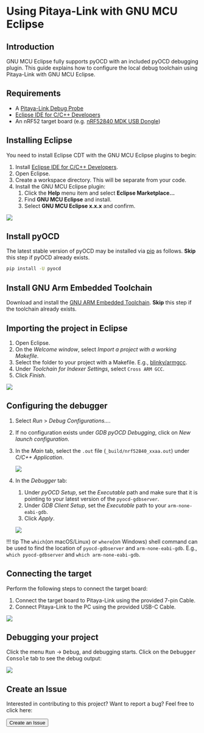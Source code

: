 # Using Pitaya-Link with GNU MCU Eclipse

## Introduction

GNU MCU Eclipse fully supports pyOCD with an included pyOCD debugging plugin. This guide explains how to configure the local debug toolchain using Pitaya-Link with GNU MCU Eclipse.

## Requirements
* A [Pitaya-Link Debug Probe](https://store.makerdiary.com/products/pitaya-link)
* [Eclipse IDE for C/C++ Developers](http://www.eclipse.org/downloads/eclipse-packages/)
* An nRF52 target board (e.g. [nRF52840 MDK USB Dongle](https://store.makerdiary.com/products/nrf52840-mdk-usb-dongle))

## Installing Eclipse

You need to install Eclipse CDT with the GNU MCU Eclipse plugins to begin:

1. Install [Eclipse IDE for C/C++ Developers](http://www.eclipse.org/downloads/eclipse-packages/).
2. Open Eclipse.
3. Create a workspace directory. This will be separate from your code.
4. Install the GNU MCU Eclipse plugin:
	1. Click the **Help** menu item and select **Eclipse Marketplace…**
	2. Find **GNU MCU Eclipse** and install.
	3. Select **GNU MCU Eclipse x.x.x** and confirm.

![](assets/images/install-gnu-mcu-eclipse.png)

## Install pyOCD

The latest stable version of pyOCD may be installed via [pip](https://pip.pypa.io/en/stable/index.html) as follows. **Skip** this step if pyOCD already exists.

``` sh
pip install -U pyocd
```

## Install GNU Arm Embedded Toolchain

Download and install the [GNU ARM Embedded Toolchain](https://developer.arm.com/open-source/gnu-toolchain/gnu-rm/downloads). **Skip** this step if the toolchain already exists.

## Importing the project in Eclipse
1. Open Eclipse.
2. On the *Welcome window*, select *Import a project with a working Makefile*.
3. Select the folder to your project with a Makefile. E.g., [blinky/armgcc](https://github.com/makerdiary/nrf52840-mdk/tree/master/examples/nrf5-sdk/blinky/armgcc).
4. Under *Toolchain for Indexer Settings*, select `Cross ARM GCC`.
5. Click *Finish*.

![](assets/images/import-eclipse-project.png)

## Configuring the debugger

1. Select *Run* > *Debug Configurations...*.
2. If no configuration exists under *GDB pyOCD Debugging*, click on *New launch configuration*.
3. In the *Main* tab, select the `.out` file (`_build/nrf52840_xxaa.out`) under *C/C++ Application*.
	
	![](assets/images/eclipse-debug-configuration_main.png)

4. In the *Debugger* tab:
	1. Under *pyOCD Setup*, set the *Executable* path and make sure that it is pointing to your latest version of the `pyocd-gdbserver`.
	2. Under *GDB Client Setup*, set the *Executable* path to your `arm-none-eabi-gdb`.
	3. Click *Apply*.

	[![](assets/images/eclipse-debug-configuration_debugger.png)](assets/images/eclipse-debug-configuration_debugger.png)

!!! tip
	The `which`(on macOS/Linux) or `where`(on Windows) shell command can be used to find the location of `pyocd-gdbserver` and `arm-none-eabi-gdb`. E.g., `which pyocd-gdbserver` and `which arm-none-eabi-gdb`.

## Connecting the target

Perform the following steps to connect the target board:

1. Connect the target board to Pitaya-Link using the provided 7-pin Cable.
2. Connect Pitaya-Link to the PC using the provided USB-C Cable.

![](assets/images/connect-the-target.png)

## Debugging your project
Click the menu <kbd>Run</kbd> -> <kbd>Debug</kbd>, and debugging starts. Click on the <kbd>Debugger Console</kbd> tab to see the debug output:

[![](assets/images/eclipse-debugging.png)](assets/images/eclipse-debugging.png)

## Create an Issue

Interested in contributing to this project? Want to report a bug? Feel free to click here:

<a href="https://github.com/makerdiary/pitaya-link/issues/new?title=Eclipse%20Usage:%20%3Ctitle%3E"><button data-md-color-primary="red-bud"><i class="fa fa-github"></i> Create an Issue</button></a>